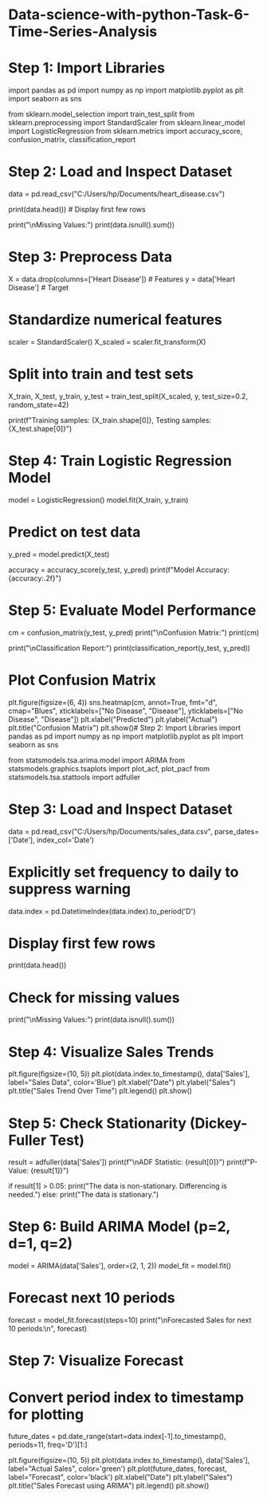 # Data-science-with-python-Task-6-Time-Series-Analysis
# Step 1: Import Libraries
import pandas as pd
import numpy as np
import matplotlib.pyplot as plt
import seaborn as sns

from sklearn.model_selection import train_test_split
from sklearn.preprocessing import StandardScaler
from sklearn.linear_model import LogisticRegression
from sklearn.metrics import accuracy_score, confusion_matrix, classification_report

# Step 2: Load and Inspect Dataset
data = pd.read_csv("C:/Users/hp/Documents/heart_disease.csv")  

print(data.head())  # Display first few rows

print("\nMissing Values:")
print(data.isnull().sum())

# Step 3: Preprocess Data
X = data.drop(columns=['Heart Disease'])  # Features
y = data['Heart Disease']  # Target

# Standardize numerical features
scaler = StandardScaler()
X_scaled = scaler.fit_transform(X)

# Split into train and test sets
X_train, X_test, y_train, y_test = train_test_split(X_scaled, y, test_size=0.2, random_state=42)

print(f"Training samples: {X_train.shape[0]}, Testing samples: {X_test.shape[0]}")

# Step 4: Train Logistic Regression Model
model = LogisticRegression()
model.fit(X_train, y_train)

# Predict on test data
y_pred = model.predict(X_test)

accuracy = accuracy_score(y_test, y_pred)
print(f"Model Accuracy: {accuracy:.2f}")

# Step 5: Evaluate Model Performance
cm = confusion_matrix(y_test, y_pred)
print("\nConfusion Matrix:")
print(cm)

print("\nClassification Report:")
print(classification_report(y_test, y_pred))

# Plot Confusion Matrix
plt.figure(figsize=(6, 4))
sns.heatmap(cm, annot=True, fmt="d", cmap="Blues", 
            xticklabels=["No Disease", "Disease"], 
            yticklabels=["No Disease", "Disease"])
plt.xlabel("Predicted")
plt.ylabel("Actual")
plt.title("Confusion Matrix")
plt.show()# Step 2: Import Libraries
import pandas as pd
import numpy as np
import matplotlib.pyplot as plt
import seaborn as sns

from statsmodels.tsa.arima.model import ARIMA
from statsmodels.graphics.tsaplots import plot_acf, plot_pacf
from statsmodels.tsa.stattools import adfuller

# Step 3: Load and Inspect Dataset
data = pd.read_csv("C:/Users/hp/Documents/sales_data.csv", parse_dates=['Date'], index_col='Date')

# Explicitly set frequency to daily to suppress warning
data.index = pd.DatetimeIndex(data.index).to_period('D')

# Display first few rows
print(data.head())

# Check for missing values
print("\nMissing Values:")
print(data.isnull().sum())

# Step 4: Visualize Sales Trends
plt.figure(figsize=(10, 5))
plt.plot(data.index.to_timestamp(), data['Sales'], label="Sales Data", color='Blue')
plt.xlabel("Date")
plt.ylabel("Sales")
plt.title("Sales Trend Over Time")
plt.legend()
plt.show()

# Step 5: Check Stationarity (Dickey-Fuller Test)
result = adfuller(data['Sales'])
print(f"\nADF Statistic: {result[0]}")
print(f"P-Value: {result[1]}")

if result[1] > 0.05:
    print("The data is non-stationary. Differencing is needed.")
else:
    print("The data is stationary.")

# Step 6: Build ARIMA Model (p=2, d=1, q=2)
model = ARIMA(data['Sales'], order=(2, 1, 2))
model_fit = model.fit()

# Forecast next 10 periods
forecast = model_fit.forecast(steps=10)
print("\nForecasted Sales for next 10 periods:\n", forecast)

# Step 7: Visualize Forecast
# Convert period index to timestamp for plotting
future_dates = pd.date_range(start=data.index[-1].to_timestamp(), periods=11, freq='D')[1:]

plt.figure(figsize=(10, 5))
plt.plot(data.index.to_timestamp(), data['Sales'], label="Actual Sales", color='green')
plt.plot(future_dates, forecast, label="Forecast", color='black')
plt.xlabel("Date")
plt.ylabel("Sales")
plt.title("Sales Forecast using ARIMA")
plt.legend()
plt.show()
